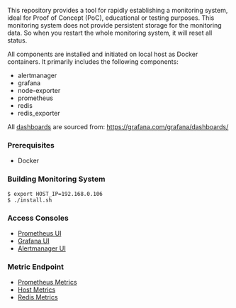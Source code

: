 This repository provides a tool for rapidly establishing a monitoring system, ideal for Proof of Concept (PoC), educational or testing purposes. This monitoring system does not provide persistent storage for the monitoring data. So when you restart the whole monitoring system, it will reset all status.

All components are installed and initiated on local host as Docker containers. It primarily includes the following components:

- alertmanager
- grafana
- node-exporter
- prometheus
- redis
- redis_exporter

All [dashboards](grafana/dashboards) are sourced from: https://grafana.com/grafana/dashboards/

### Prerequisites

- Docker

### Building Monitoring System

```
$ export HOST_IP=192.168.0.106
$ ./install.sh
```

### Access Consoles

- [Prometheus UI](http://localhost:9090/graph)
- [Grafana UI](http://localhost:3000/)
- [Alertmanager UI](http://localhost:9093/#/alerts)

### Metric Endpoint

- [Prometheus Metrics](http://localhost:9090/metrics)
- [Host Metrics](http://localhost:9100/metrics)
- [Redis Metrics](http://localhost:9121/metrics)
